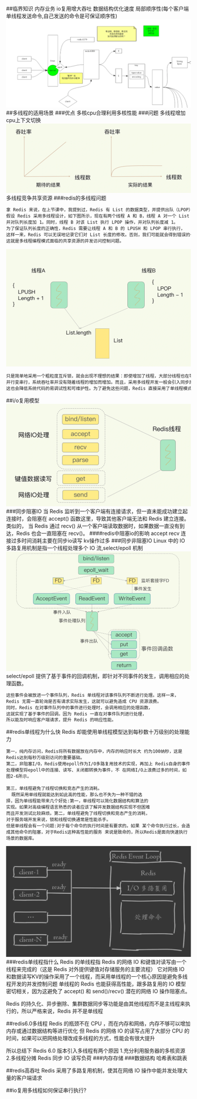 ##临界知识
内存业务
io复用增大吞吐
数据结构优化速度
局部顺序性(每个客户端单线程发送命令,自己发送的命令是可保证顺序性)
![](.z_04_分布式_redis_02_io模型_单线程快_局部顺序性_epoll_同步非阻塞_吞吐量_高效性_images/207a0374.png)
##多线程的适用场景
###优点
多核cpu合理利用多核性能
###问题
多线程增加cpu上下文切换
![](.z_04_分布式_redis_02_io模型_images/28d41660.png)
多线程竞争共享资源
###redis的多线程问题
```asp
拿 Redis 来说，在上节课中，我提到过，Redis 有 List 的数据类型，并提供出队（LPOP）和入队（LPUSH）操作。
假设 Redis 采用多线程设计，如下图所示，现在有两个线程 A 和 B，线程 A 对一个 List 做 LPUSH 操作，
并对队列长度加 1。同时，线程 B 对该 List 执行 LPOP 操作，并对队列长度减 1。
为了保证队列长度的正确性，Redis 需要让线程 A 和 B 的 LPUSH 和 LPOP 串行执行，
这样一来，Redis 可以无误地记录它们对 List 长度的修改。否则，我们可能就会得到错误的长度结果。
这就是多线程编程模式面临的共享资源的并发访问控制问题。
```
![](.z_04_分布式_redis_02_io模型_images/e6ef3aef.png)

```asp
只是简单地采用一个粗粒度互斥锁，就会出现不理想的结果：即使增加了线程，大部分线程也在等待获取访问共享资源的互斥锁，
并行变串行，系统吞吐率并没有随着线程的增加而增加。而且，采用多线程开发一般会引入同步原语来保护共享资源的并发访问，
这也会降低系统代码的易调试性和可维护性。为了避免这些问题，Redis 直接采用了单线程模式。
```
##i/o复用模型
![](.z_04_分布式_redis_02_io模型_images/5a25854d.png)
###同步阻塞IO
当 Redis 监听到一个客户端有连接请求，但一直未能成功建立起连接时，会阻塞在 accept() 函数这里，导致其他客户端无法和 Redis 建立连接。类似的，
当 Redis 通过 recv() 从一个客户端读取数据时，如果数据一直没有到达，Redis 也会一直阻塞在 recv()。
####redis中阻塞io的影响
accept
recv
连接过多时间消耗主要在同步io读写
kv操作过多
###同步非阻塞IO
Linux 中的 IO 多路复用机制是指一个线程处理多个 IO 流,select/epoll 机制
![](.z_04_分布式_redis_02_io模型_images/3a66e237.png)
select/epoll 提供了基于事件的回调机制，即针对不同事件的发生，调用相应的处理函数。
```asp
这些事件会被放进一个事件队列，Redis 单线程对该事件队列不断进行处理。这样一来，
Redis 无需一直轮询是否有请求实际发生，这就可以避免造成 CPU 资源浪费。
同时，Redis 在对事件队列中的事件进行处理时，会调用相应的处理函数，
这就实现了基于事件的回调。因为 Redis 一直在对事件队列进行处理，
所以能及时响应客户端请求，提升 Redis 的响应性能。
```
##redis单线程为什么快
Redis 却能使用单线程模型达到每秒数十万级别的处理能力
```
第一，纯内存访问，Redis将所有数据放在内存中，内存的响应时长大 约为100纳秒，这是Redis达到每秒万级别访问的重要基础。
第二，非阻塞I/O，Redis使用epoll作为I/O多路复用技术的实现，再加上 Redis自身的事件处理模型将epoll中的连接、读写、关闭都转换为事件，不 在网络I/O上浪费过多的时间，如图2-6所示。

第三，单线程避免了线程切换和竞态产生的消耗。
  既然采用单线程就能达到如此高的性能，那么也不失为一种不错的选
择，因为单线程能带来几个好处:第一，单线程可以简化数据结构和算法的
实现。如果对高级编程语言熟悉的读者应该了解并发数据结构实现不但困难
而且开发测试比较麻烦。第二，单线程避免了线程切换和竞态产生的消耗，
对于服务端开发来说，锁和线程切换通常是性能杀手。
但是单线程会有一个问题:对于每个命令的执行时间是有要求的。如果 某个命令执行过长，会造成其他命令的阻塞，对于Redis这种高性能的服务 来说是致命的，所以Redis是面向快速执行场景的数据库。
```
![](.z_04_分布式_redis_02_io模型_epoll_同步非阻塞_吞吐量_高效性_images/de88ff52.png)
###redis单线程指什么
Redis 的单线程指 Redis 的网络 IO 和键值对读写由一个线程来完成的（这是 Redis 对外提供键值对存储服务的主要流程）
它对网络 IO 和数据读写KV的操作采用了一个线程，而采用单线程的一个核心原因是避免多线程开发的并发控制问题
单线程的 Redis 也能获得高性能，跟多路复用的 IO 模型密切相关，因为这避免了 accept() 和 send()/recv() 潜在的网络 IO 操作阻塞点。  

Redis 的持久化、异步删除、集群数据同步等功能是由其他线程而不是主线程来执行的，所以严格来说，Redis 并不是单线程

##redis6.0多线程
Redis 的瓶颈不在 CPU ，而在内存和网络，内存不够可以增加内存或通过数据结构等进行优化
但 Redis 的网络 IO 的读写占用了大部分 CPU 的时间，如果可以把网络处理改成多线程的方式，性能会有很大提升

所以总结下 Redis 6.0 版本引入多线程有两个原因
1.充分利用服务器的多核资源
2.多线程分摊 Redis 同步 IO 读写负荷
###内存存储
###数据结构
哈希表和跳表

##redis高吞吐
Redis 采用了多路复用机制，使其在网络 IO 操作中能并发处理大量的客户端请求

##io复用多线程如何保证串行执行?
